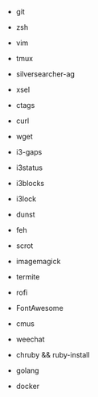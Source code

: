 - git
- zsh
- vim
- tmux
- silversearcher-ag
- xsel
- ctags
- curl
- wget

- i3-gaps
- i3status
- i3blocks
- i3lock
- dunst
- feh
- scrot
- imagemagick
- termite
- rofi
- FontAwesome

- cmus
- weechat

- chruby && ruby-install
- golang
- docker
